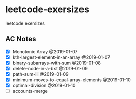 # leetcode-exersizes
leetcode exersizes

## AC Notes
- [x] Monotonic Array @2019-01-07
- [x] kth-largest-element-in-an-array @2019-01-07
- [x] binary-subarrays-with-sum @2019-01-08
- [x] delete-node-in-a-bst @2019-01-09
- [x] path-sum-iii @2019-01-09
- [x] minimum-moves-to-equal-array-elements @2019-01-10
- [x] optimal-division @2019-01-10
- [ ] accounts-merge
